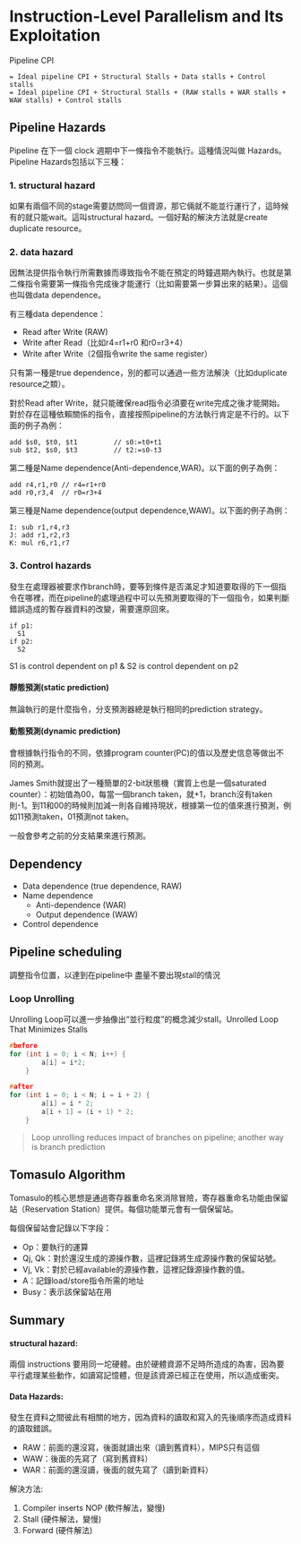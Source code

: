 # Instruction-Level Parallelism and Its Exploitation

Pipeline CPI
```
= Ideal pipeline CPI + Structural Stalls + Data stalls + Control stalls
= Ideal pipeline CPI + Structural Stalls + (RAW stalls + WAR stalls + WAW stalls) + Control stalls
```

## Pipeline Hazards
Pipeline 在下一個 clock 週期中下一條指令不能執行。這種情況叫做 Hazards。Pipeline Hazards包括以下三種：

### 1. structural hazard
如果有兩個不同的stage需要訪問同一個資源，那它倆就不能並行運行了，這時候有的就只能wait。這叫structural hazard。一個好點的解決方法就是create duplicate resource。

### 2. data hazard
因無法提供指令執行所需數據而導致指令不能在預定的時鐘週期內執行。也就是第二條指令需要第一條指令完成後才能運行（比如需要第一步算出來的結果）。這個也叫做data dependence。

有三種data dependence：
- Read after Write (RAW)
- Write after Read（比如r4=r1+r0 和r0=r3+4）
- Write after Write（2個指令write the same register）

只有第一種是true dependence，別的都可以通過一些方法解決（比如duplicate resource之類）。

對於Read after Write，就只能確保read指令必須要在write完成之後才能開始。對於存在這種依賴關係的指令，直接按照pipeline的方法執行肯定是不行的。以下面的例子為例：
```
add $s0, $t0, $t1         // s0:=t0+t1 
sub $t2, $s0, $t3         // t2:=s0-t3
```

第二種是Name dependence(Anti-dependence,WAR)。以下面的例子為例：
```
add r4,r1,r0 // r4=r1+r0 
add r0,r3,4  // r0=r3+4
```

第三種是Name dependence(output dependence,WAW)。以下面的例子為例：
```
I: sub r1,r4,r3
J: add r1,r2,r3
K: mul r6,r1,r7
```
### 3. Control hazards
發生在處理器被要求作branch時，要等到條件是否滿足才知道要取得的下一個指令在哪裡，而在pipeline的處理過程中可以先預測要取得的下一個指令，如果判斷錯誤造成的暫存器資料的改變，需要還原回來。
```
if p1:
  S1
if p2:
  S2
```
S1 is control dependent on p1 & S2 is control dependent on p2

#### 靜態預測(static prediction)
無論執行的是什麼指令，分支預測器總是執行相同的prediction strategy。

#### 動態預測(dynamic prediction)
會根據執行指令的不同，依據program counter(PC)的值以及歷史信息等做出不同的預測。

James Smith就提出了一種簡單的2-bit狀態機（實質上也是一個saturated counter）：初始值為00，每當一個branch taken，就+1，branch沒有taken則-1。到11和00的時候則加減一則各自維持現狀，根據第一位的值來進行預測，例如11預測taken，01預測not taken。

一般會參考之前的分支結果來進行預測。


## Dependency
- Data dependence (true dependence, RAW)
- Name dependence
    - Anti-dependence (WAR)
    - Output dependence (WAW)
- Control dependence

## Pipeline scheduling
調整指令位置，以達到在pipeline中 盡量不要出現stall的情況

### Loop Unrolling
Unrolling Loop可以進一步抽像出“並行粒度”的概念減少stall。Unrolled Loop That Minimizes Stalls

```c
#before
for (int i = 0; i < N; i++) {
		a[i] = i*2;
	}

#after
for (int i = 0; i < N; i = i + 2) {
		a[i] = i * 2;
		a[i + 1] = (i + 1) * 2;
	}
```
> Loop unrolling reduces impact of branches on pipeline; another way is branch prediction

## Tomasulo Algorithm 
Tomasulo的核心思想是通過寄存器重命名來消除冒險，寄存器重命名功能由保留站（Reservation Station）提供。每個功能單元會有一個保留站。

每個保留站會記錄以下字段：
- Op：要執行的運算
- Qj, Qk：對於還沒生成的源操作數，這裡記錄將生成源操作數的保留站號。
- Vj, Vk：對於已經available的源操作數，這裡記錄源操作數的值。
- A：記錄load/store指令所需的地址
- Busy：表示該保留站在用

## Summary
#### structural hazard:
兩個 instructions 要用同一坨硬體。由於硬體資源不足時所造成的為害，因為要平行處理某些動作，如讀寫記憶體，但是該資源已經正在使用，所以造成衝突。

#### Data Hazards: 
發生在資料之間彼此有相關的地方，因為資料的讀取和寫入的先後順序而造成資料的讀取錯誤。
- RAW：前面的還沒寫，後面就讀出來（讀到舊資料），MIPS只有這個
- WAW：後面的先寫了（寫到舊資料）
- WAR：前面的還沒讀，後面的就先寫了（讀到新資料）

解決方法:
1. Compiler inserts NOP (軟件解法，變慢)
2. Stall (硬件解法，變慢)
3. Forward (硬件解法) 